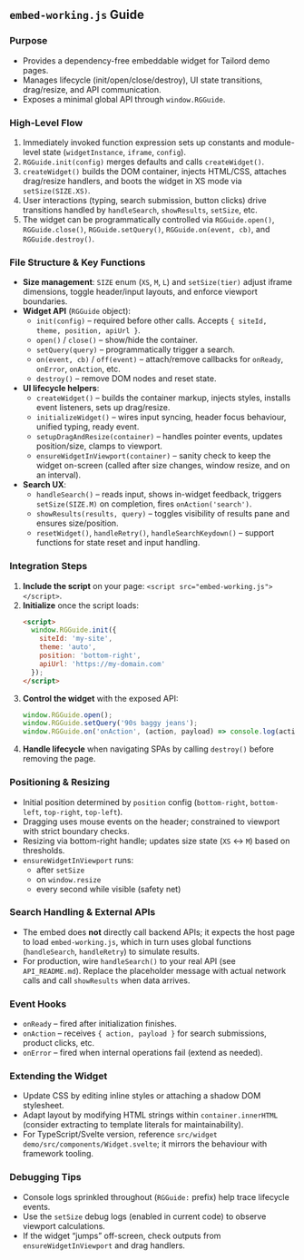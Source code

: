 ## `embed-working.js` Guide

### Purpose
- Provides a dependency-free embeddable widget for Tailord demo pages.
- Manages lifecycle (init/open/close/destroy), UI state transitions, drag/resize, and API communication.
- Exposes a minimal global API through `window.RGGuide`.

### High-Level Flow
1. Immediately invoked function expression sets up constants and module-level state (`widgetInstance`, `iframe`, `config`).
2. `RGGuide.init(config)` merges defaults and calls `createWidget()`.
3. `createWidget()` builds the DOM container, injects HTML/CSS, attaches drag/resize handlers, and boots the widget in XS mode via `setSize(SIZE.XS)`.
4. User interactions (typing, search submission, button clicks) drive transitions handled by `handleSearch`, `showResults`, `setSize`, etc.
5. The widget can be programmatically controlled via `RGGuide.open()`, `RGGuide.close()`, `RGGuide.setQuery()`, `RGGuide.on(event, cb)`, and `RGGuide.destroy()`.

### File Structure & Key Functions
- **Size management**: `SIZE` enum (`XS`, `M`, `L`) and `setSize(tier)` adjust iframe dimensions, toggle header/input layouts, and enforce viewport boundaries.
- **Widget API** (`RGGuide` object):
  - `init(config)` – required before other calls. Accepts `{ siteId, theme, position, apiUrl }`.
  - `open()` / `close()` – show/hide the container.
  - `setQuery(query)` – programmatically trigger a search.
  - `on(event, cb)` / `off(event)` – attach/remove callbacks for `onReady`, `onError`, `onAction`, etc.
  - `destroy()` – remove DOM nodes and reset state.
- **UI lifecycle helpers**:
  - `createWidget()` – builds the container markup, injects styles, installs event listeners, sets up drag/resize.
  - `initializeWidget()` – wires input syncing, header focus behaviour, unified typing, ready event.
  - `setupDragAndResize(container)` – handles pointer events, updates position/size, clamps to viewport.
  - `ensureWidgetInViewport(container)` – sanity check to keep the widget on-screen (called after size changes, window resize, and on an interval).
- **Search UX**:
  - `handleSearch()` – reads input, shows in-widget feedback, triggers `setSize(SIZE.M)` on completion, fires `onAction('search')`.
  - `showResults(results, query)` – toggles visibility of results pane and ensures size/position.
  - `resetWidget()`, `handleRetry()`, `handleSearchKeydown()` – support functions for state reset and input handling.

### Integration Steps
1. **Include the script** on your page: `<script src="embed-working.js"></script>`.
2. **Initialize** once the script loads:
   ```html
   <script>
     window.RGGuide.init({
       siteId: 'my-site',
       theme: 'auto',
       position: 'bottom-right',
       apiUrl: 'https://my-domain.com'
     });
   </script>
   ```
3. **Control the widget** with the exposed API:
   ```js
   window.RGGuide.open();
   window.RGGuide.setQuery('90s baggy jeans');
   window.RGGuide.on('onAction', (action, payload) => console.log(action, payload));
   ```
4. **Handle lifecycle** when navigating SPAs by calling `destroy()` before removing the page.

### Positioning & Resizing
- Initial position determined by `position` config (`bottom-right`, `bottom-left`, `top-right`, `top-left`).
- Dragging uses mouse events on the header; constrained to viewport with strict boundary checks.
- Resizing via bottom-right handle; updates size state (`XS` ↔ `M`) based on thresholds.
- `ensureWidgetInViewport` runs:
  - after `setSize`
  - on `window.resize`
  - every second while visible (safety net)

### Search Handling & External APIs
- The embed does **not** directly call backend APIs; it expects the host page to load `embed-working.js`, which in turn uses global functions (`handleSearch`, `handleRetry`) to simulate results.
- For production, wire `handleSearch()` to your real API (see `API_README.md`). Replace the placeholder message with actual network calls and call `showResults` when data arrives.

### Event Hooks
- `onReady` – fired after initialization finishes.
- `onAction` – receives `{ action, payload }` for search submissions, product clicks, etc.
- `onError` – fired when internal operations fail (extend as needed).

### Extending the Widget
- Update CSS by editing inline styles or attaching a shadow DOM stylesheet.
- Adapt layout by modifying HTML strings within `container.innerHTML` (consider extracting to template literals for maintainability).
- For TypeScript/Svelte version, reference `src/widget demo/src/components/Widget.svelte`; it mirrors the behaviour with framework tooling.

### Debugging Tips
- Console logs sprinkled throughout (`RGGuide:` prefix) help trace lifecycle events.
- Use the `setSize` debug logs (enabled in current code) to observe viewport calculations.
- If the widget “jumps” off-screen, check outputs from `ensureWidgetInViewport` and drag handlers.



